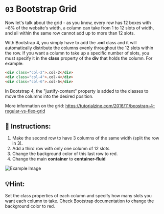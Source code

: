 # `03` Bootstrap Grid

Now let's talk about the grid - as you know, every row has 12 boxes with ~8% of the website's width, a column can take from 1 to 12 slots of width, and all within the same row cannot add up to more than 12 slots.

With Bootstrap 4, you simply have to add the **.col** class and it will automatically distribute the columns evenly throughout the 12 slots within the row.
If you want a column to take up a specific number of slots, you must specify it in the **class** property of the **div** that holds the column.
For example:

```html
<div class="col-2">.col-2</div>
<div class="col-4">.col-4</div>
<div class="col-6">.col-6</div>

```


In Bootstrap 4, the "justify-content" property is added to the classes to move the columns into the desired position.

More information on the grid:
https://tutorialzine.com/2016/11/boostrap-4-regular-vs-flex-grid



## 📝 Instructions:


1. Make the second row to have 3 columns of the same width (split the row in 3).
2. Add a third row with only one column of 12 slots.
3. Change the background color of this last row to red.
4. Change the main **container** to **container-fluid**

![Example Image](https://storage.googleapis.com/replit/images/1509892918783_38dc765ee66d5d7e4258e43e5f5dde8d.png)

## 💡Hint:
Set the class properties of each column and specify how many slots you want each column to take.
Check Bootstrap documentation to change the background color to red.